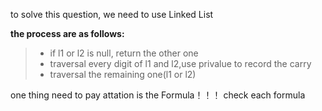 to solve this question, we need to use Linked List

**the process are as follows:**

>+ if l1 or l2 is null, return the other one
>+ traversal every digit of l1 and l2,use privalue to record the carry
>+ traversal the remaining one(l1 or l2)

one thing need to pay attation is the Formula！！！
check each formula


